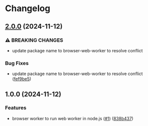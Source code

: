 # Changelog

## [2.0.0](https://github.com/rwv/browser-worker/compare/v1.0.0...v2.0.0) (2024-11-12)


### ⚠ BREAKING CHANGES

* update package name to browser-web-worker to resolve conflict

### Bug Fixes

* update package name to browser-web-worker to resolve conflict ([fef9be5](https://github.com/rwv/browser-worker/commit/fef9be5791cf25e85b6c8dc984543a03e3ac97c5))

## 1.0.0 (2024-11-12)


### Features

* browser worker to run web worker in node.js ([#1](https://github.com/rwv/browser-worker/issues/1)) ([838b437](https://github.com/rwv/browser-worker/commit/838b4378ba1ecb4e33700645a86664c91dcbdbd9))
